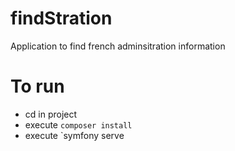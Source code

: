 # findStration
Application to find french adminsitration information

# To run 
- cd in project
- execute `composer install`
- execute `symfony serve
